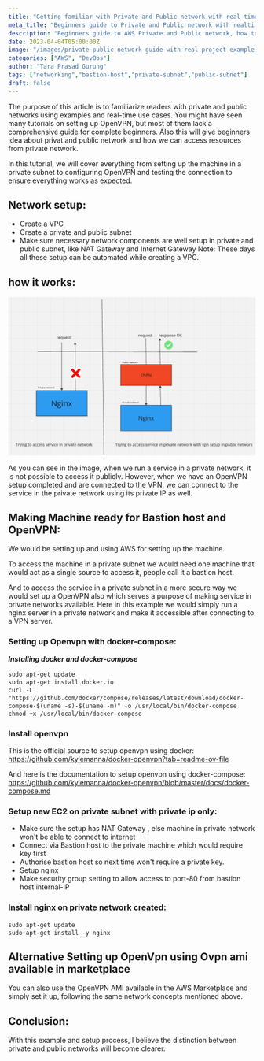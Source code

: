 ```yaml
---
title: "Getting familiar with Private and Public network with real-time project (bastion host)"
meta_title: "Beginners guide to Private and Public network with realtime practical examples ovpn setup done for making things clear."
description: "Beginners guide to AWS Private and Public network, how to access private network content with bastion host, learning with example"
date: 2023-04-04T05:00:00Z
image: "/images/private-public-network-guide-with-real-project-example-bastion-setup.jpg"
categories: ["AWS", "DevOps"]
author: "Tara Prasad Gurung"
tags: ["networking","bastion-host","private-subnet","public-subnet"]
draft: false
---
```



The purpose of this article is to familiarize readers with private and public networks using examples and real-time use cases.
You might have seen many tutorials on setting up OpenVPN, but most of them lack a comprehensive guide for complete beginners. Also this will give beginners idea about privat and public network and how we can access resources from private network.

In this tutorial, we will cover everything from setting up the machine in a private subnet to configuring OpenVPN and testing the connection to ensure everything works as expected.

## Network setup: 
- Create a VPC
- Create a private and public subnet
- Make sure necessary network components are well setup in private and public subnet, like NAT Gateway and Internet Gateway
Note: These days all these setup can be automated while creating a VPC.

## how it works:
![Alt text](public/images/private-public-network-guide-with-real-project-example-bastion-setup.jpg)

As you can see in the image, when we run a service in a private network, it is not possible to access it publicly. However, when we have an OpenVPN setup completed and are connected to the VPN, we can connect to the service in the private network using its private IP as well.


## Making Machine ready for Bastion host and OpenVPN:
We would be setting up and using AWS for setting up the machine. 

To access the machine in a private subnet we would need one machine that would act as a single source to access it, people call it a bastion host. 

And to access the service in a private subnet in a more secure way we would set up a OpenVPN also which serves a purpose of making service in private networks available. Here in this example we would simply run a nginx server in a private network and make it accessible after connecting to a VPN server. 

### Setting up Openvpn with docker-compose:

***Installing docker and docker-compose***
```
sudo apt-get update
sudo apt-get install docker.io
curl -L "https://github.com/docker/compose/releases/latest/download/docker-compose-$(uname -s)-$(uname -m)" -o /usr/local/bin/docker-compose
chmod +x /usr/local/bin/docker-compose
```

### Install openvpn

This is the official source to setup openvpn using docker:
https://github.com/kylemanna/docker-openvpn?tab=readme-ov-file

And here is the documentation to setup openvpn using docker-compose:
https://github.com/kylemanna/docker-openvpn/blob/master/docs/docker-compose.md



### Setup new EC2 on private subnet with private ip only:
- Make sure the setup has NAT Gateway , else machine in private network won't be able to connect to internet
- Connect via Bastion host to the private machine which would require key first 
- Authorise bastion host so next time won't require a private key.
- Setup nginx
- Make security group setting to allow access to port-80 from bastion host internal-IP

### Install nginx on private network created:
```
sudo apt-get update
sudo apt-get install -y nginx
```

## Alternative Setting up OpenVpn using Ovpn ami available in marketplace
You can also use the OpenVPN AMI available in the AWS Marketplace and simply set it up, following the same network concepts mentioned above.

## Conclusion:
With this example and setup process, I believe the distinction between private and public networks will become clearer.
